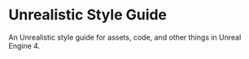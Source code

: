 # Unrealistic Style Guide
An Unrealistic style guide for assets, code, and other things in Unreal Engine 4.
